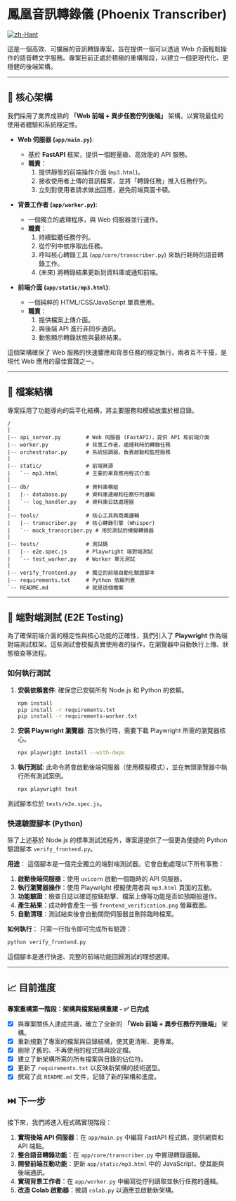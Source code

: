 # 鳳凰音訊轉錄儀 (Phoenix Transcriber)

[![zh-Hant](https://img.shields.io/badge/language-繁體中文-blue.svg)](README.md)

這是一個高效、可擴展的音訊轉錄專案，旨在提供一個可以透過 Web 介面輕鬆操作的語音轉文字服務。專案目前正處於積極的重構階段，以建立一個更現代化、更穩健的後端架構。

---

## 🚀 核心架構

我們採用了業界成熟的 **「Web 前端 + 異步任務佇列後端」** 架構，以實現最佳的使用者體驗和系統穩定性。

*   **Web 伺服器 (`app/main.py`)**:
    *   基於 **FastAPI** 框架，提供一個輕量級、高效能的 API 服務。
    *   **職責**：
        1.  提供靜態的前端操作介面 (`mp3.html`)。
        2.  接收使用者上傳的音訊檔案，並將「轉錄任務」推入任務佇列。
        3.  立刻對使用者請求做出回應，避免前端頁面卡頓。

*   **背景工作者 (`app/worker.py`)**:
    *   一個獨立的處理程序，與 Web 伺服器並行運作。
    *   **職責**：
        1.  持續監聽任務佇列。
        2.  從佇列中依序取出任務。
        3.  呼叫核心轉錄工具 (`app/core/transcriber.py`) 來執行耗時的語音轉錄工作。
        4.  (未來) 將轉錄結果更新到資料庫或通知前端。

*   **前端介面 (`app/static/mp3.html`)**:
    *   一個純粹的 HTML/CSS/JavaScript 單頁應用。
    *   **職責**：
        1.  提供檔案上傳介面。
        2.  與後端 API 進行非同步通訊。
        3.  動態顯示轉錄狀態與最終結果。

這個架構確保了 Web 服務的快速響應和背景任務的穩定執行，兩者互不干擾，是現代 Web 應用的最佳實踐之一。

---

## 📁 檔案結構

專案採用了功能導向的扁平化結構，將主要服務和模組放置於根目錄。

```
/
|
|-- api_server.py        # Web 伺服器 (FastAPI)，提供 API 和前端介面
|-- worker.py            # 背景工作者，處理耗時的轉錄任務
|-- orchestrator.py      # 系統協調器，負責啟動和監控服務
|
|-- static/              # 前端資源
|   `-- mp3.html         # 主要的單頁應用程式介面
|
|-- db/                  # 資料庫模組
|   |-- database.py      # 資料庫連線和任務佇列邏輯
|   `-- log_handler.py   # 資料庫日誌處理器
|
|-- tools/               # 核心工具與商業邏輯
|   |-- transcriber.py   # 核心轉錄引擎 (Whisper)
|   `-- mock_transcriber.py # 用於測試的模擬轉錄器
|
|-- tests/               # 測試碼
|   |-- e2e.spec.js      # Playwright 端對端測試
|   `-- test_worker.py   # Worker 單元測試
|
|-- verify_frontend.py   # 獨立的前端自動化驗證腳本
|-- requirements.txt     # Python 依賴列表
`-- README.md            # 就是這個檔案
```

---

## 🧪 端對端測試 (E2E Testing)

為了確保前端介面的穩定性與核心功能的正確性，我們引入了 **Playwright** 作為端對端測試框架。這些測試會模擬真實使用者的操作，在瀏覽器中自動執行上傳、狀態檢查等流程。

### 如何執行測試

1.  **安裝依賴套件**:
    確保您已安裝所有 Node.js 和 Python 的依賴。
    ```bash
    npm install
    pip install -r requirements.txt
    pip install -r requirements-worker.txt
    ```

2.  **安裝 Playwright 瀏覽器**:
    首次執行時，需要下載 Playwright 所需的瀏覽器核心。
    ```bash
    npx playwright install --with-deps
    ```

3.  **執行測試**:
    此命令將會啟動後端伺服器（使用模擬模式），並在無頭瀏覽器中執行所有測試案例。
    ```bash
    npx playwright test
    ```

測試腳本位於 `tests/e2e.spec.js`。

### 快速驗證腳本 (Python)

除了上述基於 Node.js 的標準測試流程外，專案還提供了一個更為便捷的 Python 驗證腳本 `verify_frontend.py`。

**用途**：
這個腳本是一個完全獨立的端對端測試器。它會自動處理以下所有事務：
1.  **啟動後端伺服器**：使用 `uvicorn` 啟動一個臨時的 API 伺服器。
2.  **執行瀏覽器操作**：使用 Playwright 模擬使用者與 `mp3.html` 頁面的互動。
3.  **功能驗證**：檢查日誌以確認按鈕點擊、檔案上傳等功能是否如預期般運作。
4.  **產生結果**：成功時會產生一張 `frontend_verification.png` 螢幕截圖。
5.  **自動清理**：測試結束後會自動關閉伺服器並刪除臨時檔案。

**如何執行**：
只需一行指令即可完成所有驗證：
```bash
python verify_frontend.py
```
這個腳本是進行快速、完整的前端功能回歸測試的理想選擇。

---

## 📈 目前進度

**專案重構第一階段：架構與檔案結構重建 - ✅ 已完成**

*   [x] 與專案關係人達成共識，確立了全新的 **「Web 前端 + 異步任務佇列後端」** 架構。
*   [x] 重新規劃了專案的檔案與目錄結構，使其更清晰、更專業。
*   [x] 刪除了舊的、不再使用的程式碼與設定檔。
*   [x] 建立了新架構所需的所有檔案與目錄的佔位符。
*   [x] 更新了 `requirements.txt` 以反映新架構的技術選型。
*   [x] 撰寫了此 `README.md` 文件，記錄了新的架構和進度。

## ⏭️ 下一步

接下來，我們將進入程式碼實現階段：

1.  **實現後端 API 伺服器**：在 `app/main.py` 中編寫 FastAPI 程式碼，提供網頁和 API 端點。
2.  **整合語音轉錄功能**：在 `app/core/transcriber.py` 中實現轉錄邏輯。
3.  **開發前端互動功能**：更新 `app/static/mp3.html` 中的 JavaScript，使其能與後端通訊。
4.  **實現背景工作者**：在 `app/worker.py` 中編寫從佇列讀取並執行任務的邏輯。
5.  **改造 Colab 啟動器**：微調 `colab.py` 以適應並啟動新架構。
